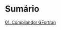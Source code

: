 # Sumário
[01. Compilandor GFortran](https://github.com/sunfreitas/apostila-gfortran/blob/master/01.compilador-gfortran.md)
